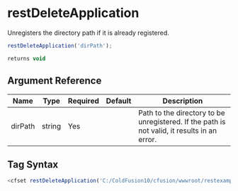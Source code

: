 # restDeleteApplication

Unregisters the directory path if it is already registered.

```javascript
restDeleteApplication('dirPath');
```

```javascript
returns void
```

## Argument Reference

| Name | Type | Required | Default | Description |
| --- | --- | --- | --- | --- |
| dirPath | string | Yes |  | Path to the directory to be unregistered. If the path is not valid, it results in an error. |

## Tag Syntax

```javascript
<cfset restDeleteApplication('C:/ColdFusion10/cfusion/wwwroot/restexample/')>
```
